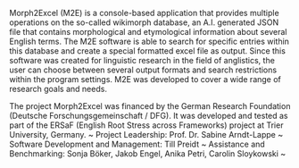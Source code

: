 Morph2Excel (M2E) is a console-based application that provides multiple operations on the so-called wikimorph database, 
an A.I. generated JSON file that contains morphological and etymological information about several English terms. 
The M2E software is able to search for specific entries within this database and create a special formatted excel file as output. 
Since this software was created for linguistic research in the field of anglistics, the user can choose between several output formats 
and search restrictions within the program settings. M2E was developed to cover a wide range of research goals and needs.

The project Morph2Excel was financed by the German Research Foundation (Deutsche Forschungsgemeinschaft / DFG). It was developed and tested as part of the ERSaF (English Root Stress across Frameworks) project at Trier University, Germany. 
~ Project Leadership: Prof. Dr. Sabine Arndt-Lappe ~ Software Development and Management: Till Preidt ~ Assistance and Benchmarking: Sonja Böker, Jakob Engel, Anika Petri, Carolin Sloykowski ~
